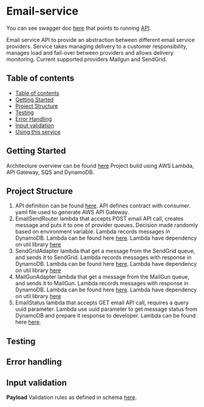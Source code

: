# Email-service
You can see swagger doc [here](https://app.swaggerhub.com/apis/ToliTest/EmailService/1.0.0) that points to running [API](https://jk8ncbovj6.execute-api.us-east-2.amazonaws.com/test/).

Email service API to provide an abstraction between different email service providers. Service takes managing delivery to a customer responsibility, manages load and fail-over between providers and allows delivery monitoring. Current supported providers Mailgun and SendGrid.  

## Table of contents
  * [Table of contents](#table-of-contents)
  * [Getting Started](#Getting-Started)
  * [Project Structure](#Project-Structure)  
  * [Testing](#testing)
  * [Error Handling](#error-handling)
  * [Input validation](#input-validation)
  * [Using this service](#using-this-service)

## Getting Started
Architecture overview can be found [here](https://github.com/leuchankaau/email-service/blob/master/ARCHITECTURE.md)
Project build using AWS Lambda, API Gateway, SQS and DynamoDB.
## Project Structure
1. API definition can be found [here](https://github.com/leuchankaau/email-service/blob/master/api/openapi.yaml). API defines contract with consumer. yaml file used to generate AWS API Gateway.
2. EmailSendRouter lambda that accepts POST email API call, creates message and puts it to one of provider queues.
Decision made randomly based on environment variable. Lambda records messages in DynamoDB.
Lambda can be found here [here](https://github.com/leuchankaau/email-service/blob/master/emailSendRouter/index.js). 
Lambda have dependency on util library [here](https://github.com/leuchankaau/email-service/blob/master/util/util.js)
3. SendGridAdapter lambda that get a message from the SendGrid queue, and sends it to SendGrid. 
Lambda records messages with response in DynamoDB. 
Lambda can be found here [here](https://github.com/leuchankaau/email-service/blob/master/sendGridAdapter/index.js). 
Lambda have dependency on util library [here](https://github.com/leuchankaau/email-service/blob/master/util/util.js)
4. MailGunAdapter lambda that get a message from the MailGun queue, and sends it to MailGun. 
Lambda records messages with response in DynamoDB. 
Lambda can be found here [here](https://github.com/leuchankaau/email-service/blob/master/mailGunAdapter/index.js). 
Lambda have dependency on util library [here](https://github.com/leuchankaau/email-service/blob/master/util/util.js)
5. EmailStatus lambda that  accepts GET email API call, requires a query uuid parameter.
Lambda use uuid parameter to get message status from DynamoDB and prepare it response to developer. 
Lambda can be found here [here](https://github.com/leuchankaau/email-service/blob/master/emailStatus/index.js). 
## Testing
## Error handling
## Input validation
**Payload**
Validation rules as defined in schema [here](https://app.swaggerhub.com/apis/ToliTest/EmailService/1.0.0).
